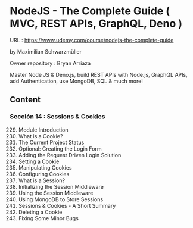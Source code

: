 # NodeJS - The Complete Guide ( MVC, REST APIs, GraphQL, Deno )

URL : https://www.udemy.com/course/nodejs-the-complete-guide

by Maximilian Schwarzmüller

Owner repository : Bryan Arriaza

Master Node JS & Deno.js, build REST APIs with Node.js, GraphQL APIs, add Authentication, use MongoDB, SQL & much more!

## Content

### Sección 14 : Sessions & Cookies

229. Module Introduction
230. What is a Cookie?
231. The Current Project Status
232. Optional: Creating the Login Form
233. Adding the Request Driven Login Solution
234. Setting a Cookie
235. Manipulating Cookies
236. Configuring Cookies
237. What is a Session?
238. Initializing the Session Middleware
239. Using the Session Middleware
240. Using MongoDB to Store Sessions
241. Sessions & Cookies - A Short Summary
242. Deleting a Cookie
243. Fixing Some Minor Bugs
